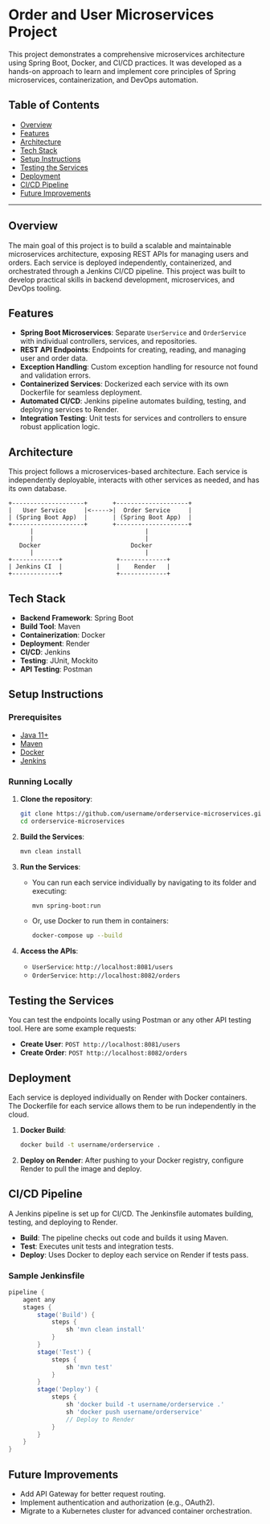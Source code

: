 # Order and User Microservices Project

This project demonstrates a comprehensive microservices architecture using Spring Boot, Docker, and CI/CD practices. It was developed as a hands-on approach to learn and implement core principles of Spring microservices, containerization, and DevOps automation.

## Table of Contents
- [Overview](#overview)
- [Features](#features)
- [Architecture](#architecture)
- [Tech Stack](#tech-stack)
- [Setup Instructions](#setup-instructions)
- [Testing the Services](#testing-the-services)
- [Deployment](#deployment)
- [CI/CD Pipeline](#cicd-pipeline)
- [Future Improvements](#future-improvements)

---

## Overview
The main goal of this project is to build a scalable and maintainable microservices architecture, exposing REST APIs for managing users and orders. Each service is deployed independently, containerized, and orchestrated through a Jenkins CI/CD pipeline. This project was built to develop practical skills in backend development, microservices, and DevOps tooling.

## Features
- **Spring Boot Microservices**: Separate `UserService` and `OrderService` with individual controllers, services, and repositories.
- **REST API Endpoints**: Endpoints for creating, reading, and managing user and order data.
- **Exception Handling**: Custom exception handling for resource not found and validation errors.
- **Containerized Services**: Dockerized each service with its own Dockerfile for seamless deployment.
- **Automated CI/CD**: Jenkins pipeline automates building, testing, and deploying services to Render.
- **Integration Testing**: Unit tests for services and controllers to ensure robust application logic.

## Architecture
This project follows a microservices-based architecture. Each service is independently deployable, interacts with other services as needed, and has its own database.

```
+--------------------+       +--------------------+
|   User Service     |<----->|  Order Service     |
| (Spring Boot App)  |       | (Spring Boot App)  |
+--------------------+       +--------------------+
      |                               |
      |                               |
   Docker                         Docker
      |                               |
+-------------+               +-------------+
| Jenkins CI  |               |    Render   |
+-------------+               +-------------+
```

## Tech Stack
- **Backend Framework**: Spring Boot
- **Build Tool**: Maven
- **Containerization**: Docker
- **Deployment**: Render
- **CI/CD**: Jenkins
- **Testing**: JUnit, Mockito
- **API Testing**: Postman

## Setup Instructions

### Prerequisites
- [Java 11+](https://adoptopenjdk.net/)
- [Maven](https://maven.apache.org/download.cgi)
- [Docker](https://docs.docker.com/get-docker/)
- [Jenkins](https://www.jenkins.io/download/)

### Running Locally

1. **Clone the repository**:
   ```bash
   git clone https://github.com/username/orderservice-microservices.git
   cd orderservice-microservices
   ```

2. **Build the Services**:
   ```bash
   mvn clean install
   ```

3. **Run the Services**:
    - You can run each service individually by navigating to its folder and executing:
      ```bash
      mvn spring-boot:run
      ```
    - Or, use Docker to run them in containers:
      ```bash
      docker-compose up --build
      ```

4. **Access the APIs**:
    - `UserService`: `http://localhost:8081/users`
    - `OrderService`: `http://localhost:8082/orders`

## Testing the Services

You can test the endpoints locally using Postman or any other API testing tool. Here are some example requests:

- **Create User**: `POST http://localhost:8081/users`
- **Create Order**: `POST http://localhost:8082/orders`

## Deployment

Each service is deployed individually on Render with Docker containers. The Dockerfile for each service allows them to be run independently in the cloud.

1. **Docker Build**:
   ```bash
   docker build -t username/orderservice .
   ```

2. **Deploy on Render**: After pushing to your Docker registry, configure Render to pull the image and deploy.

## CI/CD Pipeline

A Jenkins pipeline is set up for CI/CD. The Jenkinsfile automates building, testing, and deploying to Render.

- **Build**: The pipeline checks out code and builds it using Maven.
- **Test**: Executes unit tests and integration tests.
- **Deploy**: Uses Docker to deploy each service on Render if tests pass.

### Sample Jenkinsfile

```groovy
pipeline {
    agent any
    stages {
        stage('Build') {
            steps {
                sh 'mvn clean install'
            }
        }
        stage('Test') {
            steps {
                sh 'mvn test'
            }
        }
        stage('Deploy') {
            steps {
                sh 'docker build -t username/orderservice .'
                sh 'docker push username/orderservice'
                // Deploy to Render
            }
        }
    }
}
```

## Future Improvements
- Add API Gateway for better request routing.
- Implement authentication and authorization (e.g., OAuth2).
- Migrate to a Kubernetes cluster for advanced container orchestration.